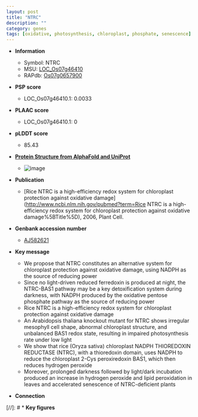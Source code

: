```yaml
---
layout: post
title: "NTRC"
description: ""
category: genes
tags: [oxidative, photosynthesis, chloroplast, phosphate, senescence]
---
```


* **Information**  
    + Symbol: NTRC  
    + MSU: [LOC_Os07g46410](http://rice.plantbiology.msu.edu/cgi-bin/ORF_infopage.cgi?orf=LOC_Os07g46410)  
    + RAPdb: [Os07g0657900](http://rapdb.dna.affrc.go.jp/viewer/gbrowse_details/irgsp1?name=Os07g0657900)  

* **PSP score**  
    + LOC_Os07g46410.1: 0.0033 

* **PLAAC score**  
    + LOC_Os07g46410.1: 0 

* **pLDDT score**
    + 85.43

* **[Protein Structure from AlphaFold and UniProt](https://www.uniprot.org/uniprotkb/Q70G58/entry#structure)**
    + ![image](https://ricepsp.github.io/images/Q7/AF-Q70G58-F1.png)

* **Publication**  
    + [Rice NTRC is a high-efficiency redox system for chloroplast protection against oxidative damage](http://www.ncbi.nlm.nih.gov/pubmed?term=Rice NTRC is a high-efficiency redox system for chloroplast protection against oxidative damage%5BTitle%5D), 2006, Plant Cell.

* **Genbank accession number**  
    + [AJ582621](http://www.ncbi.nlm.nih.gov/nuccore/AJ582621)

* **Key message**  
    + We propose that NTRC constitutes an alternative system for chloroplast protection against oxidative damage, using NADPH as the source of reducing power
    + Since no light-driven reduced ferredoxin is produced at night, the NTRC-BAS1 pathway may be a key detoxification system during darkness, with NADPH produced by the oxidative pentose phosphate pathway as the source of reducing power
    + Rice NTRC is a high-efficiency redox system for chloroplast protection against oxidative damage
    + An Arabidopsis thaliana knockout mutant for NTRC shows irregular mesophyll cell shape, abnormal chloroplast structure, and unbalanced BAS1 redox state, resulting in impaired photosynthesis rate under low light
    + We show that rice (Oryza sativa) chloroplast NADPH THIOREDOXIN REDUCTASE (NTRC), with a thioredoxin domain, uses NADPH to reduce the chloroplast 2-Cys peroxiredoxin BAS1, which then reduces hydrogen peroxide
    + Moreover, prolonged darkness followed by light/dark incubation produced an increase in hydrogen peroxide and lipid peroxidation in leaves and accelerated senescence of NTRC-deficient plants

* **Connection**  

[//]: # * **Key figures**  


